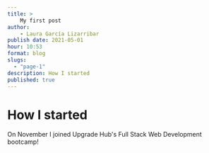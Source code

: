 ```yaml
---
title: >
    My first post
author:
    - Laura García Lizarribar
publish date: 2021-05-01
hour: 10:53
format: blog
slugs:
  - "page-1"
description: How I started
published: true
---
```


# How I started

On November I joined Upgrade Hub's Full Stack Web Development bootcamp!